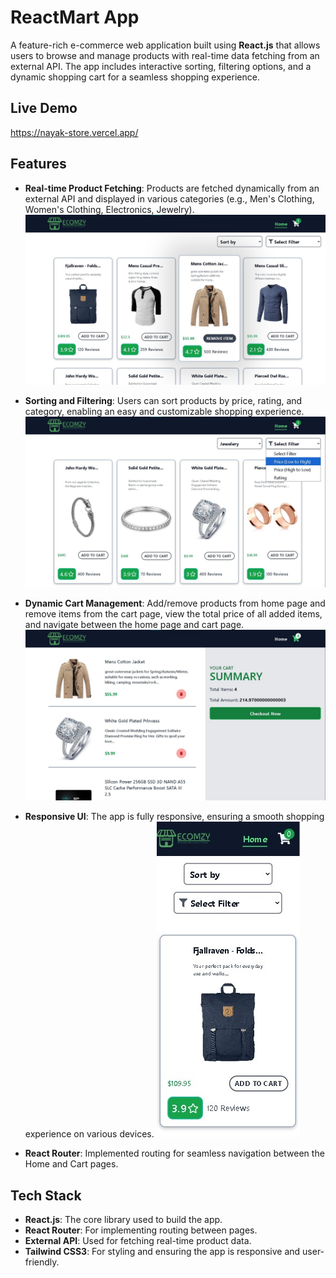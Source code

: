 # ReactMart App

A feature-rich e-commerce web application built using **React.js** that allows users to browse and manage products with real-time data fetching from an external API. The app includes interactive sorting, filtering options, and a dynamic shopping cart for a seamless shopping experience.

## Live Demo
https://nayak-store.vercel.app/


## Features
- **Real-time Product Fetching**: Products are fetched dynamically from an external API and displayed in various categories (e.g., Men's Clothing, Women's Clothing, Electronics, Jewelry).
![ReactMart Demo Screenshot](./src/assets/home-page.jpg)

- **Sorting and Filtering**: Users can sort products by price, rating, and category, enabling an easy and customizable shopping experience.
![ReactMart Demo Screenshot](./src/assets/filter.jpg)
- **Dynamic Cart Management**: Add/remove products from home page and remove items from the cart page, view the total price of all added items, and navigate between the home page and cart page.
![ReactMart Demo Screenshot](./src/assets/cart-page.jpg)
- **Responsive UI**: The app is fully responsive, ensuring a smooth shopping experience on various devices.
![ReactMart Demo Screenshot](./src/assets/responsive.jpg)
- **React Router**: Implemented routing for seamless navigation between the Home and Cart pages.

## Tech Stack
- **React.js**: The core library used to build the app.
- **React Router**: For implementing routing between pages.
- **External API**: Used for fetching real-time product data.
- **Tailwind CSS3**: For styling and ensuring the app is responsive and user-friendly.

